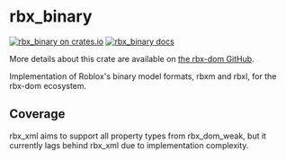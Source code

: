 # rbx_binary
[![rbx_binary on crates.io](https://img.shields.io/crates/v/rbx_binary.svg)](https://crates.io/crates/rbx_binary)
[![rbx_binary docs](https://img.shields.io/badge/docs-docs.rs-orange.svg)](https://docs.rs/rbx_binary)

More details about this crate are available on [the rbx-dom GitHub](https://github.com/Roblox/rbx-dom#readme).

Implementation of Roblox's binary model formats, rbxm and rbxl, for the rbx-dom ecosystem.

## Coverage
rbx_xml aims to support all property types from rbx_dom_weak, but it currently lags behind rbx_xml due to implementation complexity.